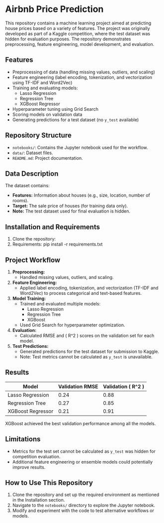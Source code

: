 # Airbnb Price Prediction

This repository contains a machine learning project aimed at predicting house prices based on a variety of features. The project was originally developed as part of a Kaggle competition, where the test dataset was hidden for evaluation purposes. The repository demonstrates preprocessing, feature engineering, model development, and evaluation.

## Features
- Preprocessing of data (handling missing values, outliers, and scaling)
- Feature engineering (label encoding, tokenization, and vectorization using TF-IDF and Word2Vec)
- Training and evaluating models:
  - Lasso Regression
  - Regression Tree
  - XGBoost Regressor
- Hyperparameter tuning using Grid Search
- Scoring models on validation data
- Generating predictions for a test dataset (no `y_test` available)

## Repository Structure
- `notebooks/`: Contains the Jupyter notebook used for the workflow.
- `data/`: Dataset files.
- `README.md`: Project documentation.

## Data Description
The dataset contains:
- **Features:** Information about houses (e.g., size, location, number of rooms).
- **Target:** The sale price of houses (for training data only).
- **Note:** The test dataset used for final evaluation is hidden.

## Installation and Requirements
1. Clone the repository: 
2. Requirements: pip install -r requirements.txt

## Project Workflow
1. **Preprocessing:**
   - Handled missing values, outliers, and scaling.
2. **Feature Engineering:**
   - Applied label encoding, tokenization, and vectorization (TF-IDF and Word2Vec) to process categorical and text-based features.
3. **Model Training:**
   - Trained and evaluated multiple models:
     - Lasso Regression
     - Regression Tree
     - XGBoost
   - Used Grid Search for hyperparameter optimization.
4. **Evaluation:**
   - Calculated RMSE and \( R^2 \) scores on the validation set for each model.
5. **Test Predictions:**
   - Generated predictions for the test dataset for submission to Kaggle.
   - Note: Test metrics cannot be calculated as `y_test` is unavailable.

## Results
| Model               | Validation RMSE | Validation \( R^2 \) |
|---------------------|----------------|----------------------|
| Lasso Regression    | 0.24           | 0.88                 |
| Regression Tree     | 0.27           | 0.85                 |
| XGBoost Regressor   | 0.21           | 0.91                 |

XGBoost achieved the best validation performance among all the models.

## Limitations
- Metrics for the test set cannot be calculated as `y_test` was hidden for competition evaluation.
- Additional feature engineering or ensemble models could potentially improve results.

## How to Use This Repository
1. Clone the repository and set up the required environment as mentioned in the Installation section.
2. Navigate to the `notebooks/` directory to explore the Jupyter notebook.
3. Modify and experiment with the code to test alternative workflows or models.

